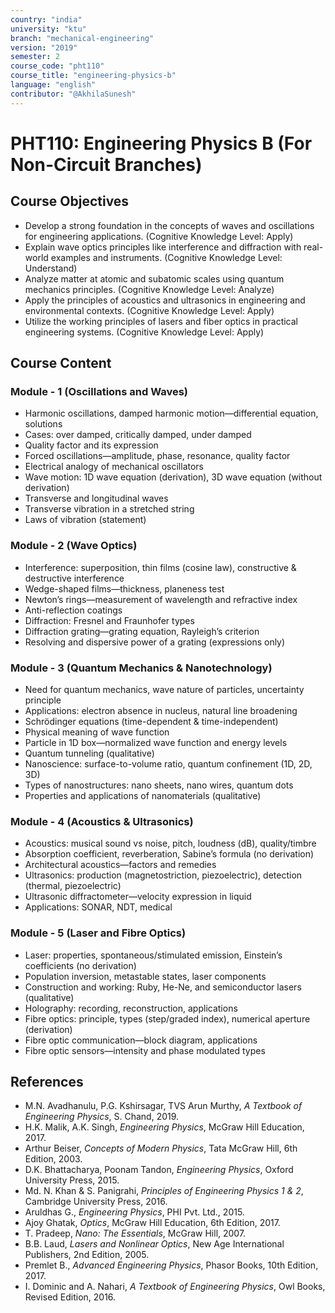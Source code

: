 ```yaml
---
country: "india"
university: "ktu"
branch: "mechanical-engineering"
version: "2019"
semester: 2
course_code: "pht110"
course_title: "engineering-physics-b"
language: "english"
contributor: "@AkhilaSunesh"
---
```


# PHT110: Engineering Physics B (For Non-Circuit Branches)

## Course Objectives

* Develop a strong foundation in the concepts of waves and oscillations for engineering applications. (Cognitive Knowledge Level: Apply)
* Explain wave optics principles like interference and diffraction with real-world examples and instruments. (Cognitive Knowledge Level: Understand)
* Analyze matter at atomic and subatomic scales using quantum mechanics principles. (Cognitive Knowledge Level: Analyze)
* Apply the principles of acoustics and ultrasonics in engineering and environmental contexts. (Cognitive Knowledge Level: Apply)
* Utilize the working principles of lasers and fiber optics in practical engineering systems. (Cognitive Knowledge Level: Apply)

## Course Content

### Module - 1 (Oscillations and Waves)
* Harmonic oscillations, damped harmonic motion—differential equation, solutions
* Cases: over damped, critically damped, under damped
* Quality factor and its expression
* Forced oscillations—amplitude, phase, resonance, quality factor
* Electrical analogy of mechanical oscillators
* Wave motion: 1D wave equation (derivation), 3D wave equation (without derivation)
* Transverse and longitudinal waves
* Transverse vibration in a stretched string
* Laws of vibration (statement)

### Module - 2 (Wave Optics)
* Interference: superposition, thin films (cosine law), constructive & destructive interference
* Wedge-shaped films—thickness, planeness test
* Newton’s rings—measurement of wavelength and refractive index
* Anti-reflection coatings
* Diffraction: Fresnel and Fraunhofer types
* Diffraction grating—grating equation, Rayleigh’s criterion
* Resolving and dispersive power of a grating (expressions only)

### Module - 3 (Quantum Mechanics & Nanotechnology)
* Need for quantum mechanics, wave nature of particles, uncertainty principle
* Applications: electron absence in nucleus, natural line broadening
* Schrödinger equations (time-dependent & time-independent)
* Physical meaning of wave function
* Particle in 1D box—normalized wave function and energy levels
* Quantum tunneling (qualitative)
* Nanoscience: surface-to-volume ratio, quantum confinement (1D, 2D, 3D)
* Types of nanostructures: nano sheets, nano wires, quantum dots
* Properties and applications of nanomaterials (qualitative)

### Module - 4 (Acoustics & Ultrasonics)
* Acoustics: musical sound vs noise, pitch, loudness (dB), quality/timbre
* Absorption coefficient, reverberation, Sabine’s formula (no derivation)
* Architectural acoustics—factors and remedies
* Ultrasonics: production (magnetostriction, piezoelectric), detection (thermal, piezoelectric)
* Ultrasonic diffractometer—velocity expression in liquid
* Applications: SONAR, NDT, medical

### Module - 5 (Laser and Fibre Optics)
* Laser: properties, spontaneous/stimulated emission, Einstein’s coefficients (no derivation)
* Population inversion, metastable states, laser components
* Construction and working: Ruby, He-Ne, and semiconductor lasers (qualitative)
* Holography: recording, reconstruction, applications
* Fibre optics: principle, types (step/graded index), numerical aperture (derivation)
* Fibre optic communication—block diagram, applications
* Fibre optic sensors—intensity and phase modulated types

## References

* M.N. Avadhanulu, P.G. Kshirsagar, TVS Arun Murthy, *A Textbook of Engineering Physics*, S. Chand, 2019.
* H.K. Malik, A.K. Singh, *Engineering Physics*, McGraw Hill Education, 2017.
* Arthur Beiser, *Concepts of Modern Physics*, Tata McGraw Hill, 6th Edition, 2003.
* D.K. Bhattacharya, Poonam Tandon, *Engineering Physics*, Oxford University Press, 2015.
* Md. N. Khan & S. Panigrahi, *Principles of Engineering Physics 1 & 2*, Cambridge University Press, 2016.
* Aruldhas G., *Engineering Physics*, PHI Pvt. Ltd., 2015.
* Ajoy Ghatak, *Optics*, McGraw Hill Education, 6th Edition, 2017.
* T. Pradeep, *Nano: The Essentials*, McGraw Hill, 2007.
* B.B. Laud, *Lasers and Nonlinear Optics*, New Age International Publishers, 2nd Edition, 2005.
* Premlet B., *Advanced Engineering Physics*, Phasor Books, 10th Edition, 2017.
* I. Dominic and A. Nahari, *A Textbook of Engineering Physics*, Owl Books, Revised Edition, 2016.
